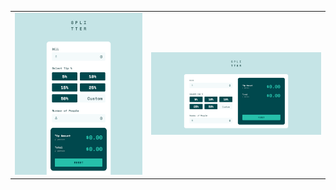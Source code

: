 <table align="center">
  <tr>
    <td><img src="design/tip-calculator-mobile.png" width="300" alt="Mobile view"></td>
    <td><img src="design/tip-calculator-desktop.png" width="400" alt="Desktop view"></td>
  </tr>
</table>
